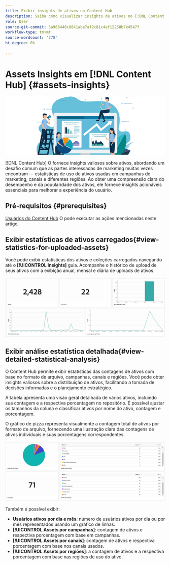 ```yaml
---
title: Exibir insights de ativos no Content Hub
description: Saiba como visualizar insights de ativos no [!DNL Content Hub]
role: User
source-git-commit: 5a968440c8841abe7af2c81c4af12258b7e4547f
workflow-type: tm+mt
source-wordcount: '278'
ht-degree: 0%

---
```


# Assets Insights em [!DNL Content Hub] {#assets-insights}

![Insights do Assets](assets/asset-insights-banner.jpg)

[!DNL Content Hub] O fornece insights valiosos sobre ativos, abordando um desafio comum que as partes interessadas de marketing muitas vezes encontram — estatísticas de uso de ativos usadas em campanhas de marketing, canais e diferentes regiões. Ao obter uma compreensão clara do desempenho e da popularidade dos ativos, ele fornece insights acionáveis essenciais para melhorar a experiência do usuário.

## Pré-requisitos {#prerequisites}

[Usuários do Content Hub](deploy-content-hub.md#onboard-content-hub-users) O pode executar as ações mencionadas neste artigo.

## Exibir estatísticas de ativos carregados{#view-statistics-for-uploaded-assets}

Você pode exibir estatísticas dos ativos e coleções carregados navegando até o **[!UICONTROL Insights]** guia. Acompanhe o histórico de upload de seus ativos com a exibição anual, mensal e diária de uploads de ativos.

![Carregar estatísticas de ativos](assets/assets-insights.jpg)

<!-- You can track the upload history of your assets over the past 30 days or gain a more comprehensive view with data spanning the last 12 months. This feature enables you to evaluate the upload count of assets.  -->

<!-- Go to the **[!UICONTROL [!DNL Insights]]** tab.

2. Select the desired time frame to view the statistics; you can opt for either last 30 days or last 12 months.

Data for the selected time frame is displayed, including the upload count for the specified duration. -->

## Exibir análise estatística detalhada{#view-detailed-statistical-analysis}

O Content Hub permite exibir estatísticas das contagens de ativos com base no formato de arquivo, campanhas, canais e regiões. Você pode obter insights valiosos sobre a distribuição de ativos, facilitando a tomada de decisões informadas e o planejamento estratégico.

A tabela apresenta uma visão geral detalhada de vários ativos, incluindo sua contagem e a respectiva porcentagem no repositório. É possível ajustar os tamanhos da coluna e classificar ativos por nome do ativo, contagem e porcentagem.

O gráfico de pizza representa visualmente a contagem total de ativos por formato de arquivo, fornecendo uma ilustração clara das contagens de ativos individuais e suas porcentagens correspondentes.

![Contagem de ativos por estatísticas de tipo de ativo](assets/insights-categorial-view.jpg)

Também é possível exibir:

* **Usuários ativos por dia e mês**: número de usuários ativos por dia ou por mês representados usando um gráfico de linhas.
* **[!UICONTROL Assets por campanhas]**: contagem de ativos e respectiva porcentagem com base em campanhas.
* **[!UICONTROL Assets por canais]**: contagem de ativos e respectiva porcentagem com base nos canais usados.
* **[!UICONTROL Assets por regiões]**: a contagem de ativos e a respectiva porcentagem com base nas regiões de uso do ativo.

